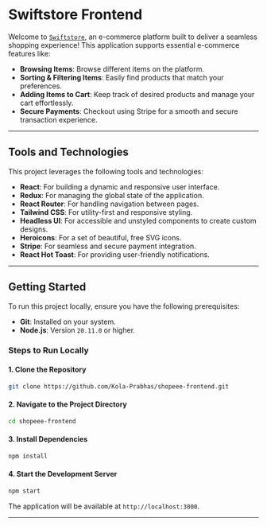 # Swiftstore Frontend

Welcome to [`Swiftstore`](https://swiftstore-rose.vercel.app), an e-commerce platform built to deliver a seamless shopping experience! This application supports essential e-commerce features like:

- **Browsing Items**: Browse different items on the platform.
- **Sorting & Filtering Items**: Easily find products that match your preferences.
- **Adding Items to Cart**: Keep track of desired products and manage your cart effortlessly.
- **Secure Payments**: Checkout using Stripe for a smooth and secure transaction experience.

---

## Tools and Technologies
This project leverages the following tools and technologies:

- **React**: For building a dynamic and responsive user interface.
- **Redux**: For managing the global state of the application.
- **React Router**: For handling navigation between pages.
- **Tailwind CSS**: For utility-first and responsive styling.
- **Headless UI**: For accessible and unstyled components to create custom designs.
- **Heroicons**: For a set of beautiful, free SVG icons.
- **Stripe**: For seamless and secure payment integration.
- **React Hot Toast**: For providing user-friendly notifications.

---

## Getting Started
To run this project locally, ensure you have the following prerequisites:

- **Git**: Installed on your system.
- **Node.js**: Version `20.11.0` or higher.

### Steps to Run Locally

#### 1. Clone the Repository

```bash
git clone https://github.com/Kola-Prabhas/shopeee-frontend.git
```

#### 2. Navigate to the Project Directory

```bash
cd shopeee-frontend
```

#### 3. Install Dependencies

```bash
npm install
```

#### 4. Start the Development Server

```bash
npm start
```

The application will be available at `http://localhost:3000`.

---


